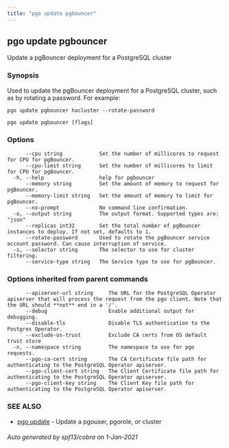 ```yaml
---
title: "pgo update pgbouncer"
---
```

## pgo update pgbouncer

Update a pgBouncer deployment for a PostgreSQL cluster

### Synopsis

Used to update the pgBouncer deployment for a PostgreSQL cluster, such
	as by rotating a password. For example:

	pgo update pgbouncer hacluster --rotate-password
	

```
pgo update pgbouncer [flags]
```

### Options

```
      --cpu string            Set the number of millicores to request for CPU for pgBouncer.
      --cpu-limit string      Set the number of millicores to limit for CPU for pgBouncer.
  -h, --help                  help for pgbouncer
      --memory string         Set the amount of memory to request for pgBouncer.
      --memory-limit string   Set the amount of memory to limit for pgBouncer.
      --no-prompt             No command line confirmation.
  -o, --output string         The output format. Supported types are: "json"
      --replicas int32        Set the total number of pgBouncer instances to deploy. If not set, defaults to 1.
      --rotate-password       Used to rotate the pgBouncer service account password. Can cause interruption of service.
  -s, --selector string       The selector to use for cluster filtering.
      --service-type string   The Service type to use for pgBouncer.
```

### Options inherited from parent commands

```
      --apiserver-url string     The URL for the PostgreSQL Operator apiserver that will process the request from the pgo client. Note that the URL should **not** end in a '/'.
      --debug                    Enable additional output for debugging.
      --disable-tls              Disable TLS authentication to the Postgres Operator.
      --exclude-os-trust         Exclude CA certs from OS default trust store
  -n, --namespace string         The namespace to use for pgo requests.
      --pgo-ca-cert string       The CA Certificate file path for authenticating to the PostgreSQL Operator apiserver.
      --pgo-client-cert string   The Client Certificate file path for authenticating to the PostgreSQL Operator apiserver.
      --pgo-client-key string    The Client Key file path for authenticating to the PostgreSQL Operator apiserver.
```

### SEE ALSO

* [pgo update](/pgo-client/reference/pgo_update/)	 - Update a pgouser, pgorole, or cluster

###### Auto generated by spf13/cobra on 1-Jan-2021
